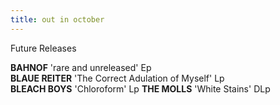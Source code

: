 ```yaml
---
title: out in october
---
```


Future Releases

**BAHNOF** 'rare and unreleased' Ep  
**BLAUE REITER** 'The Correct Adulation of Myself' Lp  
**BLEACH BOYS** 'Chloroform' Lp
**THE MOLLS** 'White Stains' DLp  
